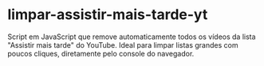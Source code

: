 # limpar-assistir-mais-tarde-yt
Script em JavaScript que remove automaticamente todos os vídeos da lista "Assistir mais tarde" do YouTube. Ideal para limpar listas grandes com poucos cliques, diretamente pelo console do navegador.
